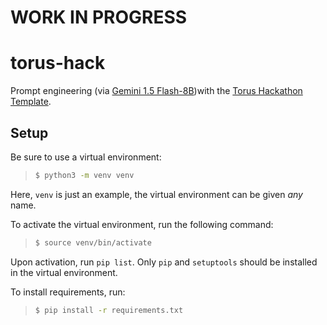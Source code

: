 # WORK IN PROGRESS

# torus-hack

Prompt engineering (via [Gemini 1.5 Flash-8B](https://developers.googleblog.com/en/gemini-15-flash-8b-is-now-generally-available-for-use/))with the [Torus Hackathon Template](https://github.com/renlabs-dev/torus-hackathon-template
).

## Setup

Be sure to use a virtual environment:
> ```sh
> $ python3 -m venv venv
> ```
Here, `venv` is just an example, the virtual environment can be given *any* name.

To activate the virtual environment, run the following command:
> ```sh
> $ source venv/bin/activate
> ```

Upon activation, run `pip list`. Only `pip` and `setuptools` should be installed in the virtual environment.

To install requirements, run:
> ```sh
> $ pip install -r requirements.txt
> ```